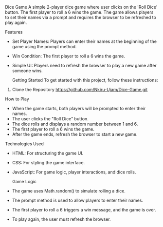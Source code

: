   Dice Game
A simple 2-player dice game where user clicks on the 'Roll Dice' button. The first player to roll a 6 wins the game. The game allows players to set their names via a prompt and requires the browser to be refreshed to play again.

  Features
+ Set Player Names: Players can enter their names at the beginning of the game using the prompt method.
+ Win Condition: The first player to roll a 6 wins the game.
+ Simple UI: Players need to refresh the browser to play a new game after someone wins.

  Getting Started
To get started with this project, follow these instructions:

1. Clone the Repository
https://github.com/Nkiru-Ujam/Dice-Game.git

  How to Play
- When the game starts, both players will be prompted to enter their names.
- The user clicks the "Roll Dice" button.
- The dice rolls and displays a random number between 1 and 6.
- The first player to roll a 6 wins the game.
- After the game ends, refresh the browser to start a new game.
  
Technologies Used
- HTML: For structuring the game UI.
- CSS: For styling the game interface.
- JavaScript: For game logic, player interactions, and dice rolls.

  Game Logic
- The game uses Math.random() to simulate rolling a dice.
- The prompt method is used to allow players to enter their names.
- The first player to roll a 6 triggers a win message, and the game is over.
- To play again, the user must refresh the browser.
